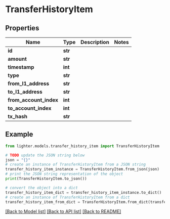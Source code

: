# TransferHistoryItem


## Properties

Name | Type | Description | Notes
------------ | ------------- | ------------- | -------------
**id** | **str** |  | 
**amount** | **str** |  | 
**timestamp** | **int** |  | 
**type** | **str** |  | 
**from_l1_address** | **str** |  | 
**to_l1_address** | **str** |  | 
**from_account_index** | **int** |  | 
**to_account_index** | **int** |  | 
**tx_hash** | **str** |  | 

## Example

```python
from lighter.models.transfer_history_item import TransferHistoryItem

# TODO update the JSON string below
json = "{}"
# create an instance of TransferHistoryItem from a JSON string
transfer_history_item_instance = TransferHistoryItem.from_json(json)
# print the JSON string representation of the object
print(TransferHistoryItem.to_json())

# convert the object into a dict
transfer_history_item_dict = transfer_history_item_instance.to_dict()
# create an instance of TransferHistoryItem from a dict
transfer_history_item_from_dict = TransferHistoryItem.from_dict(transfer_history_item_dict)
```
[[Back to Model list]](../README.md#documentation-for-models) [[Back to API list]](../README.md#documentation-for-api-endpoints) [[Back to README]](../README.md)



